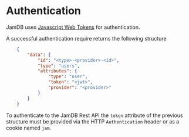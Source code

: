 # Authentication
JamDB uses [Javascript Web Tokens](https://jwt.io) for authentication.

A successful authentication require returns the following structure

```json
    {
        "data": {
            "id": "<type>-<provider>-<id>",
            "type": "users",
            "attributes": {
                "type": "user",
                "token": "<jwt>",
                "provider": "<provider>"
            }
        }
    }
```

To authenticate to the JamDB Rest API the `token` attribute of the previous structure must be provided via the HTTP `Authentication` header or as a cookie named `jam`.
